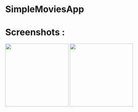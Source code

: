 # SimpleMoviesApp

# Screenshots : 

<img src="https://live.staticflickr.com/65535/53531718484_864c3b15db_k.jpg" width="200"/>   <img src="https://live.staticflickr.com/65535/53531591383_42cd7b1c30_k.jpg" width="200"/>
